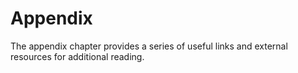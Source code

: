 # Appendix

The appendix chapter provides a series of useful links and external resources for additional reading.
